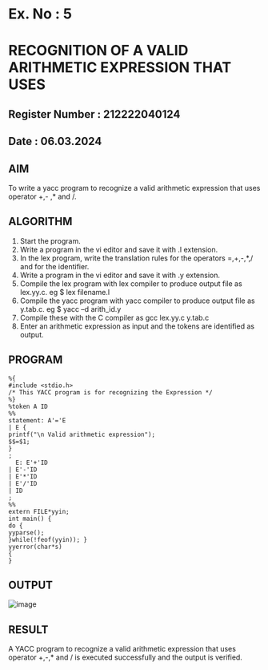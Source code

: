 # Ex. No : 5	
# RECOGNITION OF A VALID ARITHMETIC EXPRESSION THAT USES
## Register Number : 212222040124
## Date : 06.03.2024

## AIM   
To write a yacc program to recognize a valid arithmetic expression that uses operator +,- ,* and /.

## ALGORITHM
1.	Start the program.
2.	Write a program in the vi editor and save it with .l extension.
3.	In the lex program, write the translation rules for the operators =,+,-,*,/ and for the identifier.
4.	Write a program in the vi editor and save it with .y extension.
5.	Compile the lex program with lex compiler to produce output file as lex.yy.c. eg $ lex filename.l
6.	Compile the yacc program with yacc compiler to produce output file as y.tab.c. eg $ yacc –d arith_id.y
7.	Compile these with the C compiler as gcc lex.yy.c y.tab.c
8.	Enter an arithmetic expression as input and the tokens are identified as output.

## PROGRAM
```
%{ 
#include <stdio.h> 
/* This YACC program is for recognizing the Expression */ 
%} 
%token A ID 
%% 
statement: A'='E 
| E { 
printf("\n Valid arithmetic expression"); 
$$=$1; 
} 
; 
  E: E'+'ID 
| E'-'ID 
| E'*'ID 
| E'/'ID 
| ID 
; 
%% 
extern FILE*yyin; 
int main() { 
do { 
yyparse(); 
}while(!feof(yyin)); } 
yyerror(char*s) 
{ 
}
```

## OUTPUT 
![image](https://github.com/priyarajmohan777/19CS409-Compiler-Design-Lab/assets/119475942/3ad064b3-6a64-45eb-a1e1-1d82a7a72baa)

## RESULT
A YACC program to recognize a valid arithmetic expression that uses operator +,-,* and / is executed successfully and the output is verified.
